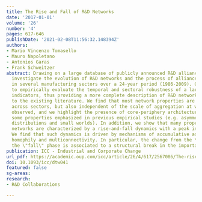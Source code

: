 ```yaml
---
title: The Rise and Fall of R&D Networks
date: '2017-01-01'
volume: '26'
number: '4'
pages: 617-646
publishDate: '2021-02-08T11:56:32.148394Z'
authors:
- Mario Vincenzo Tomasello
- Mauro Napoletano
- Antonios Garas
- Frank Schweitzer
abstract: Drawing on a large database of publicly announced R&D alliances, we empirically
  investigate the evolution of R&D networks and the process of alliance formation
  in several manufacturing sectors over a 24-year period (1986-2009). Our goal is
  to empirically evaluate the temporal and sectoral robustness of a large set of network
  indicators, thus providing a more complete description of R&D networks with respect
  to the existing literature. We find that most network properties are not only invariant
  across sectors, but also independent of the scale of aggregation at which they are
  observed, and we highlight the presence of core-periphery architectures in explaining
  some properties emphasized in previous empirical studies (e.g. asymmetric degree
  distributions and small worlds). In addition, we show that many properties of R&D
  networks are characterized by a rise-and-fall dynamics with a peak in the mid-nineties.
  We find that such dynamics is driven by mechanisms of accumulative advantage, structural
  homophily and multiconnectivity. In particular, the change from the \"rise\" to
  the \"fall\" phase is associated to a structural break in the importance of multiconnectivity.
publication: ICC - Industrial and Corporate Change
url_pdf: https://academic.oup.com/icc/article/26/4/617/2567086/The-rise-and-fall-of-RampD-networks?guestAccessKey=f9b56785-7284-4aa0-8048-de66051e9333
doi: 10.1093/icc/dtw041
featured: false
sg-areas:
research:
- R&D Collaborations

---
```

